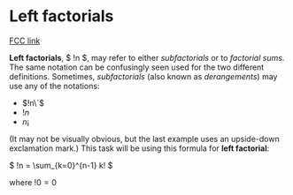 # Left factorials

[FCC link](https://www.freecodecamp.org/learn/coding-interview-prep/rosetta-code/left-factorials)

**Left factorials**, $ !n $, may refer to either _subfactorials_ or to
_factorial sums_. The same notation can be confusingly seen used for the two
different definitions. Sometimes, _subfactorials_ (also known as _derangements_)
may use any of the notations:

- $!n\`$
- $!n$
- $n¡$

(It may not be visually obvious, but the last example uses an upside-down
exclamation mark.) This task will be using this formula for **left factorial**:

$ !n = \\sum\_{k=0}^{n-1} k! $

where $!0 = 0$

